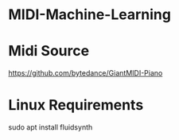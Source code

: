 # MIDI-Machine-Learning


# Midi Source
https://github.com/bytedance/GiantMIDI-Piano


# Linux Requirements
sudo apt install fluidsynth
